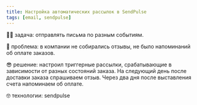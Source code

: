 ```yaml
---
title: Настройка автоматических рассылок в SendPulse
tags: [email, sendpulse]
---
```



👨‍🏫 задача: отправлять письма по разным событиям.

🤕 проблема: в компании не собирались отзывы, не было напоминаний об оплате заказов.

😎 решение: настроил триггерные рассылки, срабатывающие в зависимости от разных состояний заказа. На следующий день после доставки заказа спрашиваем отзыв. Через два дня после выставления счета напоминаем об оплате.

🤓 технологии: sendpulse
